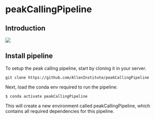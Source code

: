 # peakCallingPipeline

## Introduction

![](https://github.com/AllenInstitute/peakCallingPipeline/blob/main/Pipelines%20-%20ArchR%20peak%20calling%20pipeline%20schematic.jpg)

## Install pipeline

To setup the peak calling pipeline, start by cloning it in your server.

```
git clone https://github.com/AllenInstitute/peakCallingPipeline
```

Next, load the conda env required to run the pipeline:
```
$ conda activate peakCallingPipeline
```

This will create a new environment called peakCallingPipeline, which contains all required dependencies for this pipeline.

